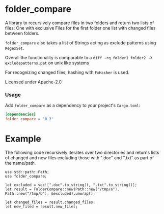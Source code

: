 folder_compare
=========================
A library to recursively compare files in two folders and return two lists of files: One with exclusive Files for the first folder one list with changed files between folders.

`folder_compare` also takes a list of Strings acting as exclude patterns using `RegexSet`.

Overall the functionality is comparable to a `diff -rq folder1 folder2 -X excludepatterns.pat` on unix like systems

For recognizing changed files, hashing with `FxHasher` is used.

Licensed under Apache-2.0

### Usage

Add `folder_compare` as a dependency to your project's
`Cargo.toml`:

```toml
[dependencies]
folder_compare = "0.3"
```

 # Example

 The following code recursively iterates over two directories and returns lists of changed and new files excluding those with ".doc" and ".txt" as part of the name/path.

```
use std::path::Path;
use folder_compare;

let excluded = vec![".doc".to_string(), ".txt".to_string()];
let result = FolderCompare::new(Path::new("/tmp/a"), Path::new("/tmp/b"), &excluded).unwrap();

let changed_files = result.changed_files;
let new_filed = result.new_files;
```